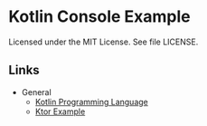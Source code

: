# Kotlin Console Example

Licensed under the MIT License. See file LICENSE.

## Links

* General
  * [Kotlin Programming Language](https://kotlinlang.org/)
  * [Ktor Example](https://github.com/mneiferbag/kotlin-ktor)
